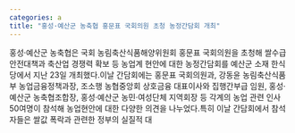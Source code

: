 ```yaml
---
categories: a
title: "홍성·예산군 농축협 홍문표 국회의원 초청 농정간담회 개최"
---
```

홍성·예산군 농축협은 국회 농림축산식품해양위원회 홍문표 국회의원을 초청해 쌀수급 안전대책과 축산업 경쟁력 확보 등 농업계 현안에 대한 농정간담회를 예산군 소재 한식당에서 지난 23일 개최했다.이날 간담회에는 홍문표 국회의원과, 강동윤 농림축산식품부 농업금융정책과장, 조소행 농협중앙회 상호금융 대표이사와 집행간부급 임원, 홍성·예산군 농축협조합장, 홍성·예산군 농민·여성단체 지역회장 등 각계의 농업 관련 인사 50여명이 참석해 농업현안에 대한 다양한 의견을 나누었다.특히 이날 간담회에서 참석자들은 쌀값 폭락과 관련한 정부의 실질적 대